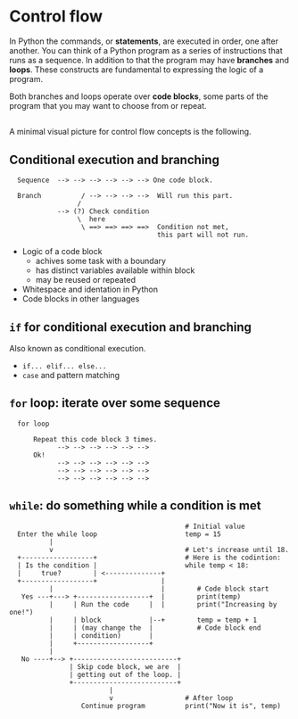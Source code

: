 # Control flow

In Python the commands, or **statements**, are executed in order, one after another. You can think of a Python program as a series of instructions that runs as a sequence. In addition to that the program may have **branches** and **loops**. These constructs are fundamental to expressing the logic of a program.

Both branches and loops operate over **code blocks**, some parts of the program that you may want to choose from or repeat.

##

A minimal visual picture for control flow concepts is the following.

## Conditional execution and branching

```
  Sequence  --> --> --> --> --> --> One code block.

  Branch          / --> --> --> -->  Will run this part.
                 /
            --> (?) Check condition
                 \  here
                  \ ==> ==> ==> ==>  Condition not met,
                                     this part will not run.
```

- Logic of a code block
  - achives some task with a boundary
  - has distinct variables available within block
  - may be reused or repeated
- Whitespace and identation in Python
- Code blocks in other languages

## `if` for conditional execution and branching

Also known as conditional execution.

- `if... elif... else...`
- `case` and pattern matching

## `for` loop: iterate over some sequence

```
  for loop

      Repeat this code block 3 times.
            --> --> --> --> --> -->
      Ok!
            --> --> --> --> --> -->
            --> --> --> --> --> -->
            --> --> --> --> --> -->
```

## `while`: do something while a condition is met

```
                                            # Initial value
  Enter the while loop                      temp = 15
          |
          v                                 # Let's increase until 18.
  +------------------+                      # Here is the codintion:
  | Is the condition |                      while temp < 18:
  |     true?        | <--------------+
  +------------------+                |
          |                           |        # Code block start
   Yes ---+---> +------------------+  |        print(temp)
          |     | Run the code     |  |        print("Increasing by one!")
          |     | block            |--+        temp = temp + 1
          |     | (may change the  |           # Code block end
          |     | condition)       |
          |     +------------------+
          |
   No ----+--> +--------------------------+
               | Skip code block, we are  |
               | getting out of the loop. |
               +--------------------------+
                         |
                         v                  # After loop
                  Continue program          print("Now it is", temp)
```
